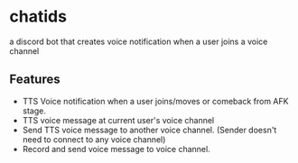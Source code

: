 # chatids
a discord bot that creates voice notification when a user joins a voice channel
## Features
- TTS Voice notification when a user joins/moves or comeback from AFK stage.
- TTS voice message at current user's voice channel
- Send TTS voice message to another voice channel. (Sender doesn't need to connect to any voice channel)
- Record and send voice message to voice channel.
